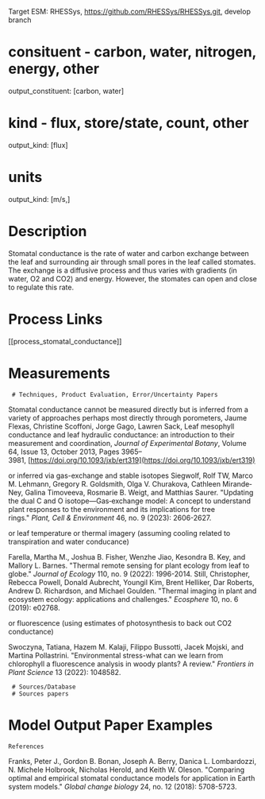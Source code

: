 
Target ESM: RHESSys, https://github.com/RHESSys/RHESSys.git, develop branch 


#  consituent  - carbon, water, nitrogen, energy, other
output_constituent: [carbon, water]

#  kind - flux, store/state, count, other
output_kind: [flux]

#  units
output_kind: [m/s,]

# Description

Stomatal conductance is the rate of  water and carbon exchange between the leaf and surrounding air through small pores in the leaf called stomates. The exchange is a diffusive process and thus varies with gradients (in water, O2 and CO2) and energy. However, the stomates  can open and close to  regulate this rate.


# Process Links

[[process_stomatal_conductance]]

# Measurements


	 # Techniques, Product Evaluation, Error/Uncertainty Papers

Stomatal conductance cannot be measured directly but is inferred from a variety of approaches perhaps most directly through porometers, 
	 Jaume Flexas, Christine Scoffoni, Jorge Gago, Lawren Sack, Leaf mesophyll conductance and leaf hydraulic conductance: an introduction to their measurement and coordination, _Journal of Experimental Botany_, Volume 64, Issue 13, October 2013, Pages 3965–3981, [https://doi.org/10.1093/jxb/ert319](https://doi.org/10.1093/jxb/ert319)

or inferred via gas-exchange and stable isotopes
	 Siegwolf, Rolf TW, Marco M. Lehmann, Gregory R. Goldsmith, Olga V. Churakova, Cathleen Mirande‐Ney, Galina Timoveeva, Rosmarie B. Weigt, and Matthias Saurer. "Updating the dual C and O isotope—Gas‐exchange model: A concept to understand plant responses to the environment and its implications for tree rings." _Plant, Cell & Environment_ 46, no. 9 (2023): 2606-2627.
	 
or leaf temperature or thermal imagery (assuming cooling related to transpiration and water conducance)

Farella, Martha M., Joshua B. Fisher, Wenzhe Jiao, Kesondra B. Key, and Mallory L. Barnes. "Thermal remote sensing for plant ecology from leaf to globe." _Journal of Ecology_ 110, no. 9 (2022): 1996-2014.
Still, Christopher, Rebecca Powell, Donald Aubrecht, Youngil Kim, Brent Helliker, Dar Roberts, Andrew D. Richardson, and Michael Goulden. "Thermal imaging in plant and ecosystem ecology: applications and challenges." _Ecosphere_ 10, no. 6 (2019): e02768.

or fluorescence (using estimates of photosynthesis to back out  CO2 conductance)
	
Swoczyna, Tatiana, Hazem M. Kalaji, Filippo Bussotti, Jacek Mojski, and Martina Pollastrini. "Environmental stress-what can we learn from chlorophyll a fluorescence analysis in woody plants? A review." _Frontiers in Plant Science_ 13 (2022): 1048582.

	 # Sources/Database
	 # Sources papers
	
	
# Model Output Paper Examples
	References

	
Franks, Peter J., Gordon B. Bonan, Joseph A. Berry, Danica L. Lombardozzi, N. Michele Holbrook, Nicholas Herold, and Keith W. Oleson. "Comparing optimal and empirical stomatal conductance models for application in Earth system models." _Global change biology_ 24, no. 12 (2018): 5708-5723.